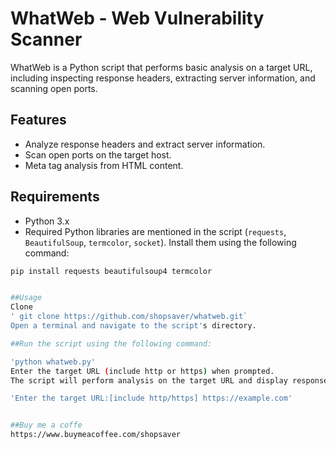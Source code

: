 # WhatWeb - Web Vulnerability Scanner

WhatWeb is a Python script that performs basic analysis on a target URL, including inspecting response headers, extracting server information, and scanning open ports.

## Features

- Analyze response headers and extract server information.
- Scan open ports on the target host.
- Meta tag analysis from HTML content.

## Requirements

- Python 3.x
- Required Python libraries are mentioned in the script (`requests`, `BeautifulSoup`, `termcolor`, `socket`). Install them using the following command:

```bash
pip install requests beautifulsoup4 termcolor


##Usage
Clone 
' git clone https://github.com/shopsaver/whatweb.git`
Open a terminal and navigate to the script's directory.

##Run the script using the following command:

'python whatweb.py'
Enter the target URL (include http or https) when prompted.
The script will perform analysis on the target URL and display response headers, server information, and open ports.

'Enter the target URL:[include http/https] https://example.com'


##Buy me a coffe
https://www.buymeacoffee.com/shopsaver





